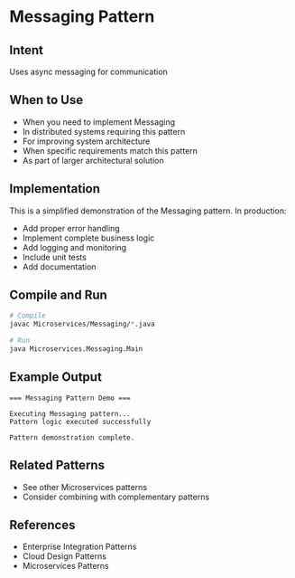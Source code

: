 # Messaging Pattern

## Intent
Uses async messaging for communication

## When to Use
- When you need to implement Messaging
- In distributed systems requiring this pattern
- For improving system architecture
- When specific requirements match this pattern
- As part of larger architectural solution

## Implementation
This is a simplified demonstration of the Messaging pattern. In production:
- Add proper error handling
- Implement complete business logic
- Add logging and monitoring
- Include unit tests
- Add documentation

## Compile and Run
```bash
# Compile
javac Microservices/Messaging/*.java

# Run
java Microservices.Messaging.Main
```

## Example Output
```
=== Messaging Pattern Demo ===

Executing Messaging pattern...
Pattern logic executed successfully

Pattern demonstration complete.
```

## Related Patterns
- See other Microservices patterns
- Consider combining with complementary patterns

## References
- Enterprise Integration Patterns
- Cloud Design Patterns
- Microservices Patterns
